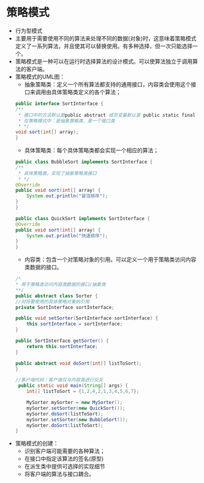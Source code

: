 # 策略模式 
+ 行为型模式
+ 主要用于需要使用不同的算法来处理不同的数据(对象)时，这意味着策略模式定义了一系列算法，并且使其可以替换使用。有多种选择，但一次只能选择一个。
+ 策略模式是一种可以在运行时选择算法的设计模式。可以使算法独立于调用算法的客户端。
+ 策略模式的UML图：
    + 抽象策略类：定义一个所有算法都支持的通用接口，内容类会使用这个接口来调用由具体策略类定义的各个算法；
    ```java
    public interface SortInterface {
    /**
     * 接口中的方法默认是public abstract 成员变量默认是 public static final
     * 在策略模式中：是抽象策略类，是一个接口类
     * */
    void sort(int[] array);
    }
    ```
    + 具体策略类：每个具体策略类都会实现一个相应的算法；
    ```java
    public class BubbleSort implements SortInterface {
    /**
     * 具体策略类，实现了抽象策略类接口
     * */
    @Override
    public void sort(int[] array) {
        System.out.println("冒泡排序");
    }
    }

    public class QuickSort implements SortInterface {
    @Override
    public void sort(int[] array) {
        System.out.println("快速排序");
    }
    }
    ```
    + 内容类：包含一个对策略对象的引用。可以定义一个用于策略类访问内容类数据的接口。
    ```java
    /*
    * 用于策略类访问内容类数据的接口/抽象类
    **/
    public abstract class Sorter {
    //对将要使用的具体策略对象的引用
    private SortInterface sortInterface;

    public void setSorter(SortInterface sortInterface) {
        this.sortInterface = sortInterface;
    }

    public SortInterface getSorter() {
        return this.sortInterface;
    }

    public abstract void doSort(int[] listToSort);
    }
    ```
    ```java
    //客户端代码：客户端仅与内容类进行交互
     public static void main(String[] args) {
        int[] listToSort = {1,2,4,2,1,3,4,5,6,7};

        MySorter mySorter = new MySorter();
        mySorter.setSorter(new QuickSort());
        mySorter.doSort(listToSort);
        mySorter.setSorter(new BubbleSort());
        mySorter.doSort(listToSort);
    }
    ```
+ 策略模式的创建：
    + 识别客户端可能需要的各种算法；
    + 在接口中指定该算法的签名(原型)
    + 在派生类中提供可选择的实现细节
    + 将客户端的算法与接口耦合。